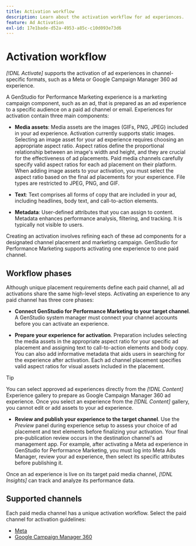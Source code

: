 ```yaml
---
title: Activation workflow
description: Learn about the activation workflow for ad experiences.
feature: Ad Activation
exl-id: 17e1bade-d52a-4953-a85c-c10d093e73d6
---
```

# Activation workflow

_[!DNL Activate]_ supports the activation of ad experiences in channel-specific formats, such as a Meta or Google Campaign Manager 360 ad experience.

A GenStudio for Performance Marketing experience is a marketing campaign component, such as an ad, that is prepared as an ad experience to a specific audience on a paid ad channel or email. Experiences for activation contain three main components:

* **Media assets**: Media assets are the images (GIFs, PNG, JPEG) included in your ad experience. Activation currently supports static images. 
Selecting an image asset for your ad experience requires choosing an appropriate aspect ratio. Aspect ratios define the proportional relationship between an image's width and height, and they are crucial for the effectiveness of ad placements. Paid media channels carefully specify valid aspect ratios for each ad placement on their platform. When adding image assets to your activation, you must select the aspect ratio based on the final ad placements for your experience. File types are restricted to JPEG, PNG, and GIF.

* **Text**: Text comprises all forms of copy that are included in your ad, including headlines, body text, and call-to-action elements.

* **Metadata**: User-defined attributes that you can assign to content. Metadata enhances performance analysis, filtering, and tracking. It is typically not visible to users.

Creating an activation involves refining each of these ad components for a designated channel placement and marketing campaign. GenStudio for Performance Marketing supports activating one experience to one paid channel.

## Workflow phases

Although unique placement requirements define each paid channel, all ad activations share the same high-level steps. Activating an experience to any paid channel has three core phases:

* **Connect GenStudio for Performance Marketing to your target channel**. A GenStudio system manager must connect your channel accounts before you can activate an experience.
 
* **Prepare your experience for activation**. Preparation includes selecting the media assets in the appropriate aspect ratio for your specific ad placement and assigning text to call-to-action elements and body copy. You can also add informative metadata that aids users in searching for the experience after activation. Each ad channel placement specifies valid aspect ratios for visual assets included in the placement.

>[!TIP]
>
>You can select approved ad experiences directly from the _[!DNL Content]_ Experience gallery to prepare as Google Campaign Manager 360 ad experience. Once you select an experience from the _[!DNL Content]_ gallery, you cannot edit or add assets to your ad experience.

* **Review and publish your experience to the target channel**. Use the _Preview_ panel during experience setup to assess your choice of ad placement and text elements before finalizing your activation. Your final pre-publication review occurs in the destination channel's ad management app. For example, after activating a Meta ad experience in GenStudio for Performance Marketing, you must log into Meta Ads Manager, review your ad experience, then select its specific attributes before publishing it.

Once an ad experience is live on its target paid media channel, _[!DNL Insights]_ can track and analyze its performance data.

## Supported channels

Each paid media channel has a unique activation workflow. Select the paid channel for activation guidelines:

* [Meta](activate-meta-ad.md)
* [Google Campaign Manager 360](activate-cm360-ad.md)

